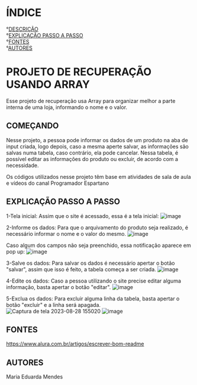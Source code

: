 # ÍNDICE
°[DESCRIÇÃO](#come%C3%A7ando)  
°[EXPLICAÇÃO PASSO A PASSO](#explica%C3%A7%C3%A3o-passo-a-passo)  
°[FONTES](#fontes)  
°[AUTORES](#autores)

# PROJETO DE RECUPERAÇÃO USANDO ARRAY

Esse projeto de recuperação usa Array para organizar melhor a parte interna de uma loja, informando o nome e o valor.

## COMEÇANDO

Nesse projeto, a pessoa pode informar os dados de um produto na aba de input criada, logo depois, caso a mesma aperte salvar, as informações são salvas numa tabela, caso contrário, ela pode cancelar.
Nessa tabela, é possível editar as informações do produto ou excluir, de acordo com a necessidade.

Os códigos utilizados nesse projeto têm base em atividades de sala de aula e vídeos do canal Programador Espartano

## EXPLICAÇÃO PASSO A PASSO

1-Tela inicial:
Assim que o site é acessado, essa é a tela inicial:
![image](https://github.com/imdoarda/rec-array/assets/127868962/93ff3062-45e1-42d8-80aa-932cfd2122b3)


2-Informe os dados:
Para que o arquivamento do produto seja realizado, é necessário informar o nome e o valor do mesmo.
![image](https://github.com/imdoarda/rec-array/assets/127868962/cf22fbca-2724-46ea-bf19-b74d8840fd38)

Caso algum dos campos não seja preenchido, essa notificação aparece em pop up:
![image](https://github.com/imdoarda/rec-array/assets/127868962/dd70c005-54c2-4b13-97bf-9aa1ba63f96b)


3-Salve os dados:
Para salvar os dados é necessário apertar o botão "salvar", assim que isso é feito, a tabela começa a ser criada.
![image](https://github.com/imdoarda/rec-array/assets/127868962/7bdb78ba-2e50-48e2-8af1-62737d2de3d4)

4-Edite os dados:
Caso a pessoa utilizando o site precise editar alguma informação, basta apertar o botão "editar".
![image](https://github.com/imdoarda/rec-array/assets/127868962/77e17f35-d2d1-4b63-b47b-ed2f911912a7)

5-Exclua os dados:
Para excluir alguma linha da tabela, basta apertar o botão "excluir" e a linha será apagada.
![Captura de tela 2023-08-28 155020](https://github.com/imdoarda/rec-array/assets/127868962/5a6a2bb9-c7b2-4475-9709-c96a8a253bb9)
![image](https://github.com/imdoarda/rec-array/assets/127868962/35546331-3c91-4bfb-a907-2fb5b6a52c76)


## FONTES

https://www.alura.com.br/artigos/escrever-bom-readme


## AUTORES
Maria Eduarda Mendes




